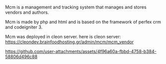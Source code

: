 Mcm is a management and tracking system that manages and stores vendors and authors.

Mcm is made by php and html and is based on the framework of perfex crm and codeigniter 3.

Mcm was deployed in cleon server.
here is cleon server: https://cleondev.brainfoodhosting.gr/admin/mcm/mcm_vendor


https://github.com/user-attachments/assets/4f96a60a-fbbd-4758-b384-58806d496c88

